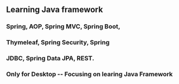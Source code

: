 ## Learning Java framework

### Spring, AOP, Spring MVC, Spring Boot, 
### Thymeleaf, Spring Security, Spring 
### JDBC, Spring Data JPA, REST.

### Only for Desktop -- Focusing on learing Java Framework
